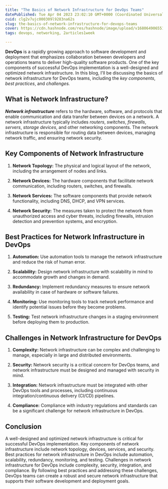 ```yaml
---
title: "The Basics of Network Infrastructure for DevOps Teams"
datePublished: Tue Apr 04 2023 23:02:10 GMT+0000 (Coordinated Universal Time)
cuid: clg2v7ujc000309l9283na62s
slug: the-basics-of-network-infrastructure-for-devops-teams
cover: https://cdn.hashnode.com/res/hashnode/image/upload/v1680649065518/e357c5b7-9f66-49b3-b9d9-84fa139f11b6.png
tags: devops, networking, 2articles1week

---
```


**DevOps** is a rapidly growing approach to software development and deployment that emphasizes collaboration between developers and operations teams to deliver high-quality software products. One of the key components of successful DevOps implementation is a well-designed and optimized network infrastructure. In this blog, I'll be discussing the basics of network infrastructure for DevOps teams, including the *key components*, *best practices*, and *challenges.*

## What is Network Infrastructure?

***Network infrastructure*** refers to the hardware, software, and protocols that enable communication and data transfer between devices on a network. A network infrastructure typically includes *routers*, *switches*, *firewalls*, *servers*, *storage devices*, and other networking components. The network infrastructure is responsible for routing data between devices, managing network traffic, and ensuring network security.

## Key Components of Network Infrastructure

1. **Network Topology:** The physical and logical layout of the network, including the arrangement of nodes and links.
    
2. **Network Devices:** The hardware components that facilitate network communication, including routers, switches, and firewalls.
    
3. **Network Services:** The software components that provide network functionality, including DNS, DHCP, and VPN services.
    
4. **Network Security:** The measures taken to protect the network from unauthorized access and cyber threats, including firewalls, intrusion detection and prevention systems, and encryption.
    

## Best Practices for Network Infrastructure in DevOps

1. **Automation:** Use automation tools to manage the network infrastructure and reduce the risk of human error.
    
2. **Scalability:** Design network infrastructure with scalability in mind to accommodate growth and changes in demand.
    
3. **Redundancy:** Implement redundancy measures to ensure network availability in case of hardware or software failures.
    
4. **Monitoring:** Use monitoring tools to track network performance and identify potential issues before they become problems.
    
5. **Testing:** Test network infrastructure changes in a staging environment before deploying them to production.
    

## Challenges in Network Infrastructure for DevOps

1. **Complexity:** Network infrastructure can be complex and challenging to manage, especially in large and distributed environments.
    
2. **Security:** Network security is a critical concern for DevOps teams, and network infrastructure must be designed and managed with security in mind.
    
3. **Integration:** Network infrastructure must be integrated with other DevOps tools and processes, including continuous integration/continuous delivery (CI/CD) pipelines.
    
4. **Compliance:** Compliance with industry regulations and standards can be a significant challenge for network infrastructure in DevOps.
    

## Conclusion

A well-designed and optimized network infrastructure is critical for successful DevOps implementation. Key components of network infrastructure include network topology, devices, services, and security. Best practices for network infrastructure in DevOps include automation, scalability, redundancy, monitoring, and testing. Challenges in network infrastructure for DevOps include complexity, security, integration, and compliance. By following best practices and addressing these challenges, DevOps teams can create a robust and secure network infrastructure that supports their software development and deployment goals.